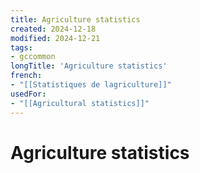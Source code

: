 ```yaml
---
title: Agriculture statistics
created: 2024-12-18
modified: 2024-12-21
tags:
- gccommon
longTitle: 'Agriculture statistics'
french:
- "[[Statistiques de lagriculture]]"
usedFor:
- "[[Agricultural statistics]]"
---
```

# Agriculture statistics
